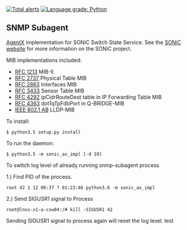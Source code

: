 [![Total alerts](https://img.shields.io/lgtm/alerts/g/Azure/sonic-snmpagent.svg?logo=lgtm&logoWidth=18)](https://lgtm.com/projects/g/Azure/sonic-snmpagent/alerts/)
[![Language grade: Python](https://img.shields.io/lgtm/grade/python/g/Azure/sonic-snmpagent.svg?logo=lgtm&logoWidth=18)](https://lgtm.com/projects/g/Azure/sonic-snmpagent/context:python)

## SNMP Subagent

[AgentX](https://www.ietf.org/rfc/rfc2741.txt) implementation for SONiC Switch State Service. See the [SONiC website](http://azure.github.io/SONiC/) for more information on the SONiC project.

MIB implementations included:

* [RFC 1213](https://www.ietf.org/rfc/rfc1213.txt) MIB-II
* [RFC 2737](https://www.ietf.org/rfc/rfc2737.txt) Physical Table MIB
* [RFC 2863](https://www.ietf.org/rfc/rfc2863.txt) Interfaces MIB
* [RFC 3433](https://www.ietf.org/rfc/rfc3433.txt) Sensor Table MIB
* [RFC 4292](https://tools.ietf.org/html/rfc4292) ipCidrRouteDest table in IP Forwarding Table MIB
* [RFC 4363](https://tools.ietf.org/html/rfc4363) dot1qTpFdbPort in Q-BRIDGE-MIB
* [IEEE 802.1 AB](http://www.ieee802.org/1/files/public/MIBs/LLDP-MIB-200505060000Z.txt) LLDP-MIB

To install:
```
$ python3.5 setup.py install
```

To run the daemon:
```
$ python3.5 -m sonic_ax_impl [-d 10]
```


To switch log level of already running snmp-subagent process

1.) Find PID of the process.

```
root 42 1 12 06:37 ? 01:23:46 python3.6 -m sonic_ax_impl
```

2.) Send SIGUSR1 signal to Process
```
root@lnos-x1-a-csw04:/# kill -SIGUSR1 42
```
Sending SIGUSR1 signal to process again will reset the log level. 
test
